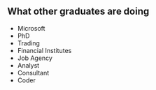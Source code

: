 What other graduates are doing
---------

* Microsoft
* PhD
* Trading
* Financial Institutes
* Job Agency
* Analyst
* Consultant
* Coder
